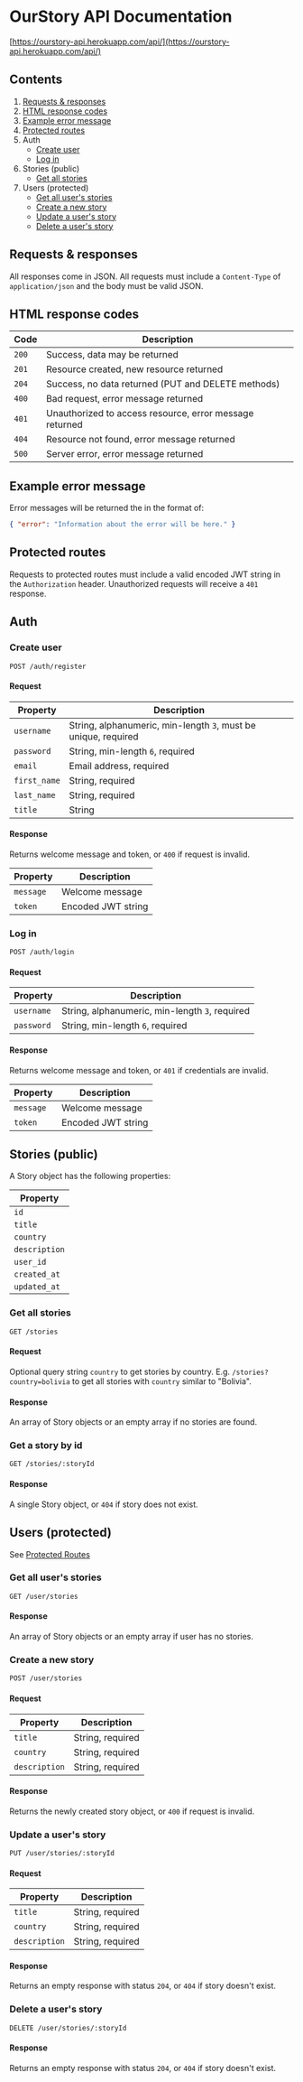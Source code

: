 # OurStory API Documentation

[https://ourstory-api.herokuapp.com/api/](https://ourstory-api.herokuapp.com/api/)

## Contents

1. [Requests & responses](#requests--responses)
1. [HTML response codes](#html-response-codes)
1. [Example error message](#example-error-message)
1. [Protected routes](#protected-routes)
1. Auth
   - [Create user](#create-user)
   - [Log in](#log-in)
1. Stories (public)
   - [Get all stories](#get-all-stories)
1. Users (protected)
   - [Get all user's stories](#get-all-users-stories)
   - [Create a new story](#create-a-new-story)
   - [Update a user's story](#update-a-users-story)
   - [Delete a user's story](#delete-a-users-story)

## Requests & responses

All responses come in JSON. All requests must include a `Content-Type` of `application/json` and the body must be valid JSON.

## HTML response codes

| Code  | Description                                             |
| ----- | ------------------------------------------------------- |
| `200` | Success, data may be returned                           |
| `201` | Resource created, new resource returned                 |
| `204` | Success, no data returned (PUT and DELETE methods)      |
| `400` | Bad request, error message returned                     |
| `401` | Unauthorized to access resource, error message returned |
| `404` | Resource not found, error message returned              |
| `500` | Server error, error message returned                    |

## Example error message

Error messages will be returned the in the format of:

```json
{ "error": "Information about the error will be here." }
```

## Protected routes

Requests to protected routes must include a valid encoded JWT string in the `Authorization` header. Unauthorized requests will receive a `401` response.

## Auth

### Create user

`POST /auth/register`

#### Request

| Property     | Description                                                    |
| ------------ | -------------------------------------------------------------- |
| `username`   | String, alphanumeric, min-length `3`, must be unique, required |
| `password`   | String, min-length `6`, required                               |
| `email`      | Email address, required                                        |
| `first_name` | String, required                                               |
| `last_name`  | String, required                                               |
| `title`      | String                                                         |

#### Response

Returns welcome message and token, or `400` if request is invalid.

| Property  | Description        |
| --------- | ------------------ |
| `message` | Welcome message    |
| `token`   | Encoded JWT string |

### Log in

`POST /auth/login`

#### Request

| Property   | Description                                    |
| ---------- | ---------------------------------------------- |
| `username` | String, alphanumeric, min-length `3`, required |
| `password` | String, min-length `6`, required               |

#### Response

Returns welcome message and token, or `401` if credentials are invalid.

| Property  | Description        |
| --------- | ------------------ |
| `message` | Welcome message    |
| `token`   | Encoded JWT string |

## Stories (public)

A Story object has the following properties:

| Property      |
| ------------- |
| `id`          |
| `title`       |
| `country`     |
| `description` |
| `user_id`     |
| `created_at`  |
| `updated_at`  |

### Get all stories

`GET /stories`

#### Request

Optional query string `country` to get stories by country. E.g. `/stories?country=bolivia` to get all stories with `country` similar to "Bolivia".

#### Response

An array of Story objects or an empty array if no stories are found.

### Get a story by id

`GET /stories/:storyId`

#### Response

A single Story object, or `404` if story does not exist.

## Users (protected)

See [Protected Routes](#protected-routes)

### Get all user's stories

`GET /user/stories`

#### Response

An array of Story objects or an empty array if user has no stories.

### Create a new story

`POST /user/stories`

#### Request

| Property      | Description      |
| ------------- | ---------------- |
| `title`       | String, required |
| `country`     | String, required |
| `description` | String, required |

#### Response

Returns the newly created story object, or `400` if request is invalid.

### Update a user's story

`PUT /user/stories/:storyId`

#### Request

| Property      | Description      |
| ------------- | ---------------- |
| `title`       | String, required |
| `country`     | String, required |
| `description` | String, required |

#### Response

Returns an empty response with status `204`, or `404` if story doesn't exist.

### Delete a user's story

`DELETE /user/stories/:storyId`

#### Response

Returns an empty response with status `204`, or `404` if story doesn't exist.
